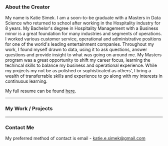 ### About the Creator

My name is Katie Simek.  I am a soon-to-be graduate with a Masters in Data Science who returned to school after working in the Hospitality industry for 8 years.  My Bachelor's degree in Hospitality Management with a Business minor is a great foundation for many industries and segments of operations.  I worked various customer service, operational and administrative positions for one of the world's leading entertainment companies.  Throughout my work, I found myself drawn to data, using it to ask questions, answer questions and provide insight to what was going on around me.  My Masters program was a great opportunity to shift my career focus, learning the techincal skills to balance my business and operational experience.  While my projects my not be as polished or sophisticated as others', I bring a wealth of transferrable skills and experience to go along with my interests in continuous learning.


My full resume can be found [here](https://github.com/kesimek/Portfolio/blob/3ce280aa94f30a22109375ccc1e810e1d44bb0aa/Resume%2011-19-22.docx.pdf).

---

### My Work / Projects

---

### Contact Me

My preferred method of contact is email - katie.e.simek@gmail.com

